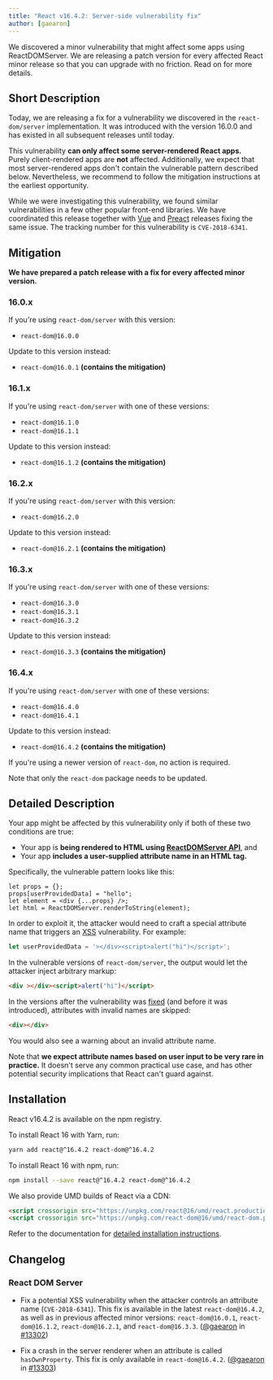```yaml
---
title: "React v16.4.2: Server-side vulnerability fix"
author: [gaearon]
---
```


We discovered a minor vulnerability that might affect some apps using ReactDOMServer. We are releasing a patch version for every affected React minor release so that you can upgrade with no friction. Read on for more details.

## Short Description

Today, we are releasing a fix for a vulnerability we discovered in the `react-dom/server` implementation. It was introduced with the version 16.0.0 and has existed in all subsequent releases until today.

This vulnerability **can only affect some server-rendered React apps.** Purely client-rendered apps are **not** affected. Additionally, we expect that most server-rendered apps don't contain the vulnerable pattern described below. Nevertheless, we recommend to follow the mitigation instructions at the earliest opportunity.

While we were investigating this vulnerability, we found similar vulnerabilities in a few other popular front-end libraries. We have coordinated this release together with [Vue](https://github.com/vuejs/vue/releases/tag/v2.5.17) and [Preact](https://github.com/developit/preact-render-to-string/releases/tag/3.7.1) releases fixing the same issue. The tracking number for this vulnerability is `CVE-2018-6341`.

## Mitigation

**We have prepared a patch release with a fix for every affected minor version.**

### 16.0.x

If you're using `react-dom/server` with this version:

- `react-dom@16.0.0`

Update to this version instead:

- `react-dom@16.0.1` **(contains the mitigation)**

### 16.1.x

If you're using `react-dom/server` with one of these versions:

- `react-dom@16.1.0`
- `react-dom@16.1.1`

Update to this version instead:

- `react-dom@16.1.2` **(contains the mitigation)**

### 16.2.x

If you're using `react-dom/server` with this version:

- `react-dom@16.2.0`

Update to this version instead:

- `react-dom@16.2.1` **(contains the mitigation)**

### 16.3.x

If you're using `react-dom/server` with one of these versions:

- `react-dom@16.3.0`
- `react-dom@16.3.1`
- `react-dom@16.3.2`

Update to this version instead:

- `react-dom@16.3.3` **(contains the mitigation)**

### 16.4.x

If you're using `react-dom/server` with one of these versions:

- `react-dom@16.4.0`
- `react-dom@16.4.1`

Update to this version instead:

- `react-dom@16.4.2` **(contains the mitigation)**

If you're using a newer version of `react-dom`, no action is required.

Note that only the `react-dom` package needs to be updated.

## Detailed Description

Your app might be affected by this vulnerability only if both of these two conditions are true:

* Your app is **being rendered to HTML using [ReactDOMServer API](/docs/react-dom-server.html)**, and
* Your app **includes a user-supplied attribute name in an HTML tag.**

Specifically, the vulnerable pattern looks like this:

```js{2}
let props = {};
props[userProvidedData] = "hello";
let element = <div {...props} />;
let html = ReactDOMServer.renderToString(element);
```

In order to exploit it, the attacker would need to craft a special attribute name that triggers an [XSS](https://en.wikipedia.org/wiki/Cross-site_scripting) vulnerability. For example:

```js
let userProvidedData = '></div><script>alert("hi")</script>';
```

In the vulnerable versions of `react-dom/server`, the output would let the attacker inject arbitrary markup:

```html
<div ></div><script>alert("hi")</script>
```

In the versions after the vulnerability was [fixed](https://github.com/facebook/react/pull/13302) (and before it was introduced), attributes with invalid names are skipped:

```html
<div></div>
```

You would also see a warning about an invalid attribute name.

Note that **we expect attribute names based on user input to be very rare in practice.** It doesn't serve any common practical use case, and has other potential security implications that React can't guard against.

## Installation

React v16.4.2 is available on the npm registry.

To install React 16 with Yarn, run:

```bash
yarn add react@^16.4.2 react-dom@^16.4.2
```

To install React 16 with npm, run:

```bash
npm install --save react@^16.4.2 react-dom@^16.4.2
```

We also provide UMD builds of React via a CDN:

```html
<script crossorigin src="https://unpkg.com/react@16/umd/react.production.min.js"></script>
<script crossorigin src="https://unpkg.com/react-dom@16/umd/react-dom.production.min.js"></script>
```

Refer to the documentation for [detailed installation instructions](/docs/installation.html).

## Changelog

### React DOM Server

* Fix a potential XSS vulnerability when the attacker controls an attribute name (`CVE-2018-6341`). This fix is available in the latest `react-dom@16.4.2`, as well as in previous affected minor versions: `react-dom@16.0.1`, `react-dom@16.1.2`, `react-dom@16.2.1`, and `react-dom@16.3.3`. ([@gaearon](https://github.com/gaearon) in [#13302](https://github.com/facebook/react/pull/13302))

* Fix a crash in the server renderer when an attribute is called `hasOwnProperty`. This fix is only available in `react-dom@16.4.2`. ([@gaearon](https://github.com/gaearon) in [#13303](https://github.com/facebook/react/pull/13303))

